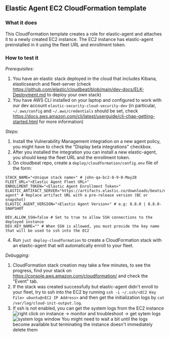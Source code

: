 ## Elastic Agent EC2 CloudFormation template

### What it does
This CloudFormation template creates a role for elastic-agent and attaches it to a newly created EC2 instance.
The EC2 instance has elastic-agent preinstalled in it using the fleet URL and enrollment token.

### How to test it
*Prerequisites:*
1. You have an elastic stack deployed in the cloud that includes Kibana, elasticsearch and fleet-server (check https://github.com/elastic/cloudbeat/blob/main/dev-docs/ELK-Deployment.md to deploy your own stack)
2. You have AWS CLI installed on your laptop and configured to work with our dev account `elastic-security-cloud-security-dev` (in particular, `~/.aws/config` and `~/.aws/credentials` should be set, check https://docs.aws.amazon.com/cli/latest/userguide/cli-chap-getting-started.html for more information)

*Steps:*
1. Install the Vulnerability Management integration on a new agent policy, you might have to check the "Display beta integrations" checkbox.
2. After you installed the integration you can install a new elastic-agent, you should keep the fleet URL and the enrollment token.
3. On cloudbeat repo, create a `deploy/cloudformation/config.env` file of the form:
```
STACK_NAME="<Unique stack name>" # john-qa-bc2-8-9-0-May28
FLEET_URL="<Elastic Agent Fleet URL>"
ENROLLMENT_TOKEN="<Elastic Agent Enrollment Token>"
ELASTIC_ARTIFACT_SERVER="https://artifacts.elastic.co/downloads/beats/elastic-agent" # Replace artifact URL with a pre-release version (BC or snapshot)
ELASTIC_AGENT_VERSION="<Elastic Agent Version>" # e.g: 8.8.0 | 8.8.0-SNAPSHOT

DEV.ALLOW_SSH=false # Set to true to allow SSH connections to the deployed instance
DEV.KEY_NAME="" # When SSH is allowed, you must provide the key name that will be used to ssh into the EC2
```
4. Run `just deploy-cloudformation` to create a CloudFormation stack with an elastic-agent that will automatically enroll to your fleet.

*Debugging:*
1. CloudFormation stack creation may take a few minutes, to see the progress, find your stack on https://console.aws.amazon.com/cloudformation/ and check the "Event" tab.
2. If the stack was created successfully but elastic-agent didn't enroll to your fleet, try to ssh into the EC2 by running `ssh -i ~/.ssh/<EC2 Key File> ubuntu@<EC2 IP Address>` and then get the initialization logs by `cat /var/log/cloud-init-output.log`.
3. If ssh is not enabled, you can get the system logs from the EC2 instance
![right click on instance -> monitor and troubleshoot -> get sytem logs](https://github.com/orestisfl/cloudbeat/assets/5778622/3f0158ed-ba46-4fe5-b7e9-7a800b3de020)
![system logs window](https://github.com/orestisfl/cloudbeat/assets/5778622/af8105d1-7d6c-47d0-b386-eea124816b53)
You might need to wait a bit until the logs become available but terminating the instance doesn't immediately delete them
